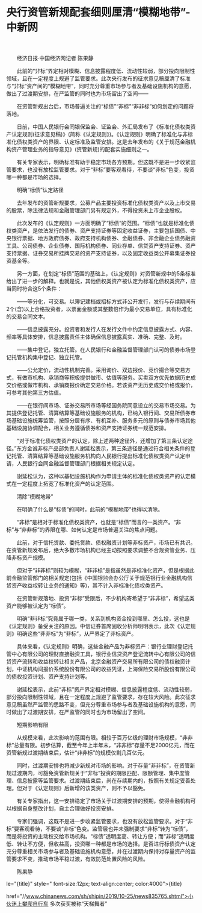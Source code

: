# 央行资管新规配套细则厘清“模糊地带”-中新网

　　

　　经济日报·中国经济网记者 陈果静

　　此前的“非标”界定相对模糊、信息披露程度低、流动性较弱，部分投向限制性领域，且在一定程度上规避了监管要求。此次央行发布的征求意见稿厘清了标准与“非标”资产间的“模糊地带”，同时充分尊重市场参与者及基础设施机构的意愿，做出了过渡期安排，在严监管的同时也为市场留出了空间——

　　在资管新规出台后，市场普遍关注的“标债”“非标”“非非标”如何划定的问题将落地。

　　日前，中国人民银行会同银保监会、证监会、外汇局发布了《标准化债权类资产认定规则(征求意见稿)》(简称《认定规则》)。《认定规则》明确了标准化与非标准化债权类资产的界限、认定标准及监管安排。这是去年发布的《关于规范金融机构资产管理业务的指导意见》(资管新规)的配套实施细则之一。

　　有关专家表示，明确标准有助于稳定市场各方预期。但这既不是进一步收紧监管要求，也没有放松监管要求。对于“非标”要客观看待，不要谈“非标”色变，投资哪一种都是市场的选择。

　　明确“标债”认定路径

　　去年发布的资管新规要求，公募产品主要投资标准化债权类资产以及上市交易的股票，除法律法规和金融管理部门另有规定外，不得投资未上市企业股权。

　　此次发布的《认定规则》一方面明确了“标债”的范围。“标债”也就是标准化债权类资产，是依法发行的债券、资产支持证券等固定收益证券，主要包括国债、中央银行票据、地方政府债券、政府支持机构债券、金融债券、非金融企业债务融资工具、公司债券、企业债券、国际机构债券、同业存单、信贷资产支持证券、资产支持票据、证券交易所挂牌交易的资产支持证券，以及固定收益类公开募集证券投资基金等。

　　另一方面，在划定“标债”范围的基础上，《认定规则》对资管新规中的5条标准给出了进一步的解释。也就是说，其他债权类资产被认定为标准化债权类资产，应当同时符合这5个条件：

　　——等分化，可交易。以簿记建档或招标方式非公开发行，发行与存续期间有2个(含)以上合格投资者，以票面金额或其整数倍作为最小交易单位，具有标准化的交易合同文本。

　　——信息披露充分。投资者和发行人在发行文件中约定信息披露方式、内容、频率等具体安排，信息披露责任主体确保信息披露真实、准确、完整、及时。

　　——集中登记，独立托管。在人民银行和金融监督管理部门认可的债券市场登记托管机构集中登记、独立托管。

　　——公允定价，流动性机制完善。采用询价、双边报价、竞价撮合等交易方式，有做市机构、承销商等积极提供做市、估值等服务。买卖双方优先依据历史成交价格或做市机构、承销商报价确定交易价格。若该资产无历史成交价格或报价，可参考其他第三方估值。

　　——在银行间市场、证券交易所市场等经国务院同意设立的交易市场交易。为其提供登记托管、清算结算等基础设施服务的机构，已纳入银行间、交易所债券市场基础设施统筹监管，按照分层有序、有机互补、服务多元的原则与债券市场其他基础设施协调配合，相关业务遵循债券和资产支持证券统一规范安排。

　　“对于标准化债权类资产的认定，除上述两种途径外，还增加了第三条认定途径。”东方金诚非标产品部负责人谢延松表示，第三条途径是通过符合相关条件的登记托管、清算结算等基础设施服务机构向人民银行提出标准化债权类资产认定申请，人民银行会同金融监督管理部门根据相关规定认定。

　　谢延松认为，这种以基础设施机构作为申请主体的标准化债权类资产的认定模式在一定程度上拓宽了标准化资产的认定范围。

　　清除“模糊地带”

　　在明确了什么是“标债”的同时，此前的“模糊地带”也得以清除。

　　“非标”是相对于标准化债权类资产，也就是“标债”而言的一类资产。“非标”与“非非标”的界限在哪、如何认定是市场普遍关注的焦点问题。

　　此前，对于信托贷款、委托贷款、债权融资计划等非标资产，市场已有共识。在资管新规发布后，绝大多数市场机构已经主动按照要求调整不合规资管业务、压降非标资产规模。

　　但对于“非非标”则较为模糊，“非非标”是指虽然是非标准化资产，但是根据此前金融监管部门的相关规定(包括《中国银监会办公厅关于规范银行业金融机构信贷资产收益权转让业务的通知》等)，其不计入非标准化债权类资产。

　　在资管新规落地、投资“非标”受限后，不少机构寄希望于“非非标”，希望这类资产能够被认定为“标债”。

　　明确“非非标”究竟属于哪一类，关系到机构资金投到哪里、怎么投，这也是《认定规则》备受关注的原因。中信证券首席固收分析师明明表示，此次《认定规则》明确这些“非非标”为“非标”，从严界定了非标资产。

　　具体来看，《认定规则》明确，这些金融产品为非标资产：银行业理财登记托管中心有限公司的理财直接融资工具，银行业信贷资产登记流转中心有限公司的信贷资产流转和收益权转让相关产品，北京金融资产交易所有限公司的债权融资计划，中证机构间报价系统股份有限公司的收益凭证，上海保险交易所股份有限公司的债权投资计划、资产支持计划等。

　　谢延松表示，此前“非标”资产界定相对模糊、信息披露程度低、流动性较弱，部分投向限制性领域，且在一定程度上规避了监管要求，存在较大风险。此次征求意见稿虽然严监管的思路不变，但充分尊重市场参与者及基础设施机构的意愿，同时做出了过渡期安排，在严监管的同时也为市场留出了空间。

　　短期影响有限

　　从规模来看，此次影响的范围有限。相较于百万亿级的理财市场规模，“非非标”总量有限。初步估算，截至今年上半年末，“非非标”存量不足2000亿元，而在资管新规过渡期结束后，估计“非非标”的规模仅剩几百亿元。

　　同时，过渡期安排也将减少新规对市场的影响。对于存量“非非标”，在资管新规过渡期内，可豁免资管新规关于“非标”投资的期限匹配、限额管理、集中度管理、信息披露等监管要求。过渡期结束后，尚在存续期内的，按照有关规定妥善处理。但对于《认定规则》后新增的该类资产，则不予以豁免。

　　有关专家指出，这一安排稳定了市场关于过渡期安排的预期，使得金融机构可以根据自身整改计划，自主合理做好投资安排。

　　专家们强调，这既不是进一步收紧监管要求，也没有放松监管要求。对于“非标”要客观看待，不要谈“非标”色变。监管层也并未强制要求“非标”转为“标债”，而是将投资的主动权交给市场机构。“标债”透明度高、转让方便；而“非标”透明度低、转让不方便，但收益高，投资哪一种都是市场的选择。是否进行标债资产认定充分尊重相关市场参与者及基础设施机构意愿，并在过渡期内保持对存量资产的监管要求不变，推动市场平稳过渡，有效防范处置风险的风险。

　　陈果静

le="{title}" style=" font-size:12px; text-align:center; color:#000">{title}

href="//www.chinanews.com/sh/shipin/2019/10-25/news835765.shtml">小伙迷上攀爬自行车 多次获奖被称“天梯舞者”
